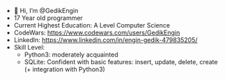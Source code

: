 - 👋 Hi, I’m @GedikEngin
- 17 Year old programmer
- Current Highest Education: A Level Computer Science
- CodeWars: https://www.codewars.com/users/GedikEngin
- LinkedIn: https://www.linkedin.com/in/engin-gedik-479835205/
- Skill Level:
  - Python3: moderately acquainted
  - SQLite: Confident with basic features: insert, update, delete, create (+ integration with Python3)
